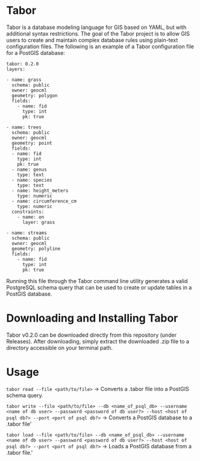 # Tabor

Tabor is a database modeling language for GIS based on YAML, but with additional syntax restrictions. The goal of the Tabor project is to allow GIS users to create and maintain complex database rules using plain-text configuration files. The following is an example of a Tabor configuration file for a PostGIS database:

```
tabor: 0.2.0
layers:

- name: grass
  schema: public
  owner: geocml
  geometry: polygon
  fields:
    - name: fid
      type: int
      pk: true

- name: trees
  schema: public
  owner: geocml
  geometry: point
  fields:
  - name: fid
    type: int
    pk: true
  - name: genus
    type: text
  - name: species
    type: text
  - name: height_meters
    type: numeric
  - name: circumference_cm
    type: numeric
  constraints:
    - name: on
      layer: grass

- name: streams
  schema: public
  owner: geocml
  geometry: polyline
  fields:
    - name: fid
      type: int
      pk: true
```

Running this file through the Tabor command line utility generates a valid PostgreSQL schema query that can be used to create or update tables in a PostGIS database.

# Downloading and Installing Tabor

Tabor v0.2.0 can be downloaded directly from this repository (under Releases). After downloading, simply extract the downloaded .zip file to a directory accessible on your terminal path.

# Usage

`tabor read --file <path/to/file>` -> Converts a .tabor file into a PostGIS schema query.

`tabor write --file <path/to/file> --db <name_of_psql_db> --username <name of db user> --password <password of db user?> --host <host of psql db?> --port <port of psql db?>` -> Converts a PostGIS database to a .tabor file'

`tabor load --file <path/to/file> --db <name_of_psql_db> --username <name of db user> --password <password of db user?> --host <host of psql db?> --port <port of psql db?>` -> Loads a PostGIS database from a .tabor file.'
